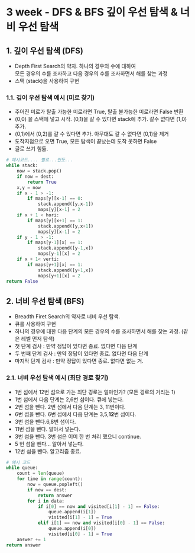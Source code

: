 # 3 week - DFS & BFS 깊이 우선 탐색 & 너비 우선 탐색

## 1. 깊이 우선 탐색 (DFS)
- Depth First Search의 약자. 하나의 경우의 수에 대하여   
  모든 경우의 수를 조사하고 다음 경우의 수를 조사하면서 해를 찾는 과정
- 스택 (stack)을 사용하여 구현

### 1.1. 깊이 우선 탐색 예시 (미로 찾기)
- 주어진 미로가 탈출 가능한 미로라면 True, 탈출 불가능한 미로라면 False 반환
- (0,0) 을 스택에 넣고 시작. (0,1)을 갈 수 있다면 stack에 추가. 갈수 없다면 (1,0) 추가.
- (0,1)에서 (0,2)를 갈 수 있다면 추가. 아무대도 갈 수 없다면 (0,1)을 제거
- 도착지점으로 오면 True, 모든 탐색이 끝났는데 도착 못하면 False
- 글로 쓰기 힘듦.
```py
# 예시코드.... 별로...인듯... 
while stack:
    now = stack.pop()
    if now = dest:
        return True
    x,y = now
    if x - 1 > -1:
        if maps[y][x-1] == 0:
            stack.append([y,x-1])
            maps[y][x-1] = 2
    if x + 1 < hori:
        if maps[y][x+1] == 1:
            stack.append([y,x+1])
            maps[y][x-1] = 2
    if y - 1 > -1:
        if maps[y-1][x] == 1:
            stack.append([y-1,x])
            maps[y-1][x] = 2
    if x + 1< verti:
        if maps[y+1][x] == 1:
            stack.append([y+1,x])
            maps[y+1][x] = 2
return False
```

## 2. 너비 우선 탐색 (BFS)
- Breadth Firet Search의 약자로 너비 우선 탐색.
- 큐를 사용하여 구현
- 하나의 경우에 대한 다음 단계의 모든 경우의 수를 조사하면서 해를 찾는 과정. (같은 레벨 먼저 탐색)
- 첫 단계 검사 : 만약 정답이 있다면 종료. 없다면 다음 단계
- 두 번째 단계 검사 : 만약 정답이 있다면 종료. 없다면 다음 단계
- 마지막 단계 검사 : 만약 정답이 있다면 종료. 없다면 없는 거.

### 2.1. 너비 우선 탐색 예시 (최단 경로 찾기)
- 1번 섬에서 12번 섬으로 가는 최단 경로는 얼마인가? (모든 경로의 거리는 1)
- 1번 섬에서 다음 단계는 2,6번 섬이다. 큐에 넣는다.
- 2번 섬을 뺀다. 2번 섬에서 다음 단계는 3, 11번이다.
- 6번 섬을 뺀다. 6번 섬에서 다음 단계는 3,5,**12**번 섬이다.
- 3번 섬을 뺀다.6,8번 섬이다.
- 11번 섬을 뺀다. 알아서 넣는다.
- 3번 섬을 뺀다. 3번 섬은 이미 한 번 처리 했으니 continue.
- 5 번 섬을 뺀다... 알아서 넣는다.
- 12번 섬을 뺀다. 알고리즘 종료.

```py
# 예시 코드
while queue:
    count = len(queue)
    for time in range(count):
        now = queue.popleft()
        if now == dest:
            return answer
        for i in data:
            if i[0] == now and visited[i[1] - 1] == False:
                queue.append(i[1])
                visited[i[1] - 1] = True
            elif i[1] == now and visited[i[0] - 1] == False:
                queue.append(i[0])
                visited[i[0] - 1] = True
    answer += 1
return answer
```
